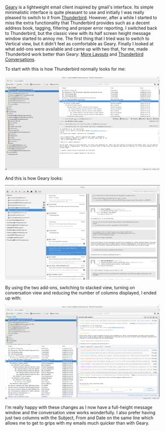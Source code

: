 [Geary](https://wiki.gnome.org/Apps/Geary) is a lightweight email client inspired by gmail's interface.  Its simple minimalistic interface is quite pleasant to use and initially I was really pleased to switch to it from [Thunderbird](http://www.mozilla.org/en-GB/thunderbird/).  However, after a while I started to miss the extra functionality that Thunderbird provides such as a decent address book, tagging, filtering and proper error reporting.  I switched back to Thunderbird, but the classic view with its half screen height message window started to annoy me.  The first thing that I tried was to switch to Vertical view, but it didn't feel as comfortable as Geary.  Finally I looked at what add-ons were available and came up with two that, for me, made Thunderbird work better than Geary: [More Layouts](http://morelayoutsforthunderbird.mozdev.org) and [Thunderbird Conversations](http://github.com/protz/GMail-Conversation-View/wiki).

To start with this is how Thunderbird normally looks for me:

<img src="/img/articles/thunderbird_classic_view.png" />

And this is how Geary looks:

<img src="/img/articles/geary_email_client.png" />

By using the two add-ons, switching to stacked view, turning on conversation view and reducing the number of columns displayed, I ended up with:

<img src="/img/articles/thunderbird_geary_style.png" />

I'm really happy with these changes as I now have a full-height message window and the conversation view works wonderfully.  I also prefer having just two columns with the Subject, From and Date on the same line which allows me to get to grips with my emails much quicker than with Geary.
